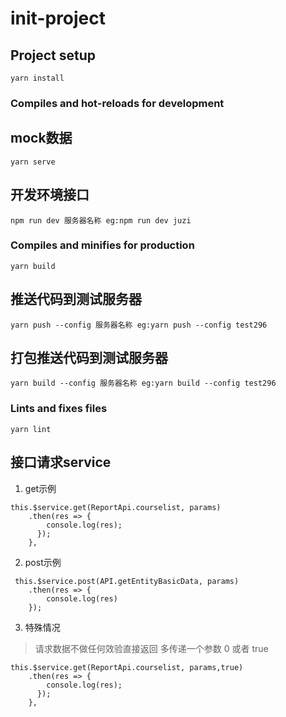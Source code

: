 <!--
 * @Author: wanglijuan01
 * @Date: 2020-02-29 10:46:43
 * @LastEditors: wanglijuan01
 * @LastEditTime: 2020-05-14 11:35:38
 * @Description: readme
 -->
# init-project

## Project setup
```
yarn install
```

### Compiles and hot-reloads for development
## mock数据
```
yarn serve
```
## 开发环境接口
```
npm run dev 服务器名称 eg:npm run dev juzi
```

### Compiles and minifies for production
```
yarn build
```
## 推送代码到测试服务器
```
yarn push --config 服务器名称 eg:yarn push --config test296
```
## 打包推送代码到测试服务器
```
yarn build --config 服务器名称 eg:yarn build --config test296
```

### Lints and fixes files
```
yarn lint
```

## 接口请求service
1. get示例

```
this.$service.get(ReportApi.courselist, params)
    .then(res => {
        console.log(res);
      });
    },
```

2. post示例

```
 this.$service.post(API.getEntityBasicData, params)
    .then(res => {
        console.log(res)
    });
```
3. 特殊情况
> 请求数据不做任何效验直接返回
> 多传递一个参数 0 或者 true

```
this.$service.get(ReportApi.courselist, params,true)
    .then(res => {
        console.log(res);
      });
    },
```
